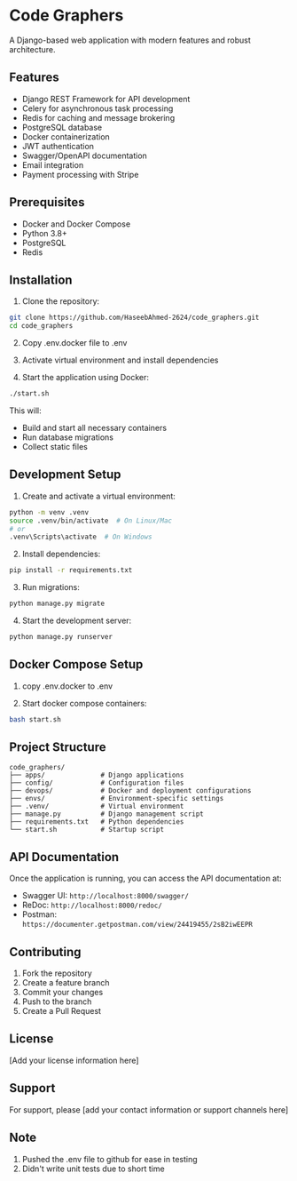 # Code Graphers

A Django-based web application with modern features and robust architecture.

## Features

- Django REST Framework for API development
- Celery for asynchronous task processing
- Redis for caching and message brokering
- PostgreSQL database
- Docker containerization
- JWT authentication
- Swagger/OpenAPI documentation
- Email integration
- Payment processing with Stripe

## Prerequisites

- Docker and Docker Compose
- Python 3.8+
- PostgreSQL
- Redis

## Installation

1. Clone the repository:
```bash
git clone https://github.com/HaseebAhmed-2624/code_graphers.git 
cd code_graphers
```

2. Copy .env.docker file to .env

3. Activate virtual environment and install dependencies

4. Start the application using Docker:

```bash
./start.sh
```

This will:

- Build and start all necessary containers
- Run database migrations
- Collect static files

## Development Setup

1. Create and activate a virtual environment:
```bash
python -m venv .venv
source .venv/bin/activate  # On Linux/Mac
# or
.venv\Scripts\activate  # On Windows
```

2. Install dependencies:
```bash
pip install -r requirements.txt
```

3. Run migrations:
```bash
python manage.py migrate
```

4. Start the development server:
```bash
python manage.py runserver
```

## Docker Compose Setup

1. copy .env.docker to .env

2. Start docker compose containers:

```bash
bash start.sh
```


## Project Structure

```
code_graphers/
├── apps/              # Django applications
├── config/            # Configuration files
├── devops/            # Docker and deployment configurations
├── envs/              # Environment-specific settings
├── .venv/             # Virtual environment
├── manage.py          # Django management script
├── requirements.txt   # Python dependencies
└── start.sh           # Startup script
```

## API Documentation

Once the application is running, you can access the API documentation at:
- Swagger UI: `http://localhost:8000/swagger/`
- ReDoc: `http://localhost:8000/redoc/`
- Postman: `https://documenter.getpostman.com/view/24419455/2sB2iwEEPR`
## Contributing

1. Fork the repository
2. Create a feature branch
3. Commit your changes
4. Push to the branch
5. Create a Pull Request

## License

[Add your license information here]

## Support

For support, please [add your contact information or support channels here]

## Note

1. Pushed the .env file to github for ease in testing
2. Didn't write unit tests due to short time



